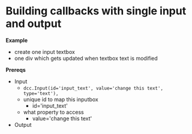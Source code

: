 # Building callbacks with single input and output

**Example**
- create one input textbox
- one div which gets updated when textbox text is modified

**Prereqs**
- Input
    - `dcc.Input(id='input_text', value='change this text', type='text'),`
    - unique id to map this inputbox
        - id='input_text'
    - what property to access
        - value='change this text'
- Output